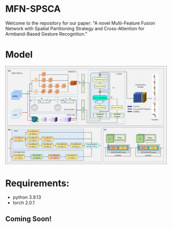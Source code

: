 # MFN-SPSCA
Welcome to the repository for our paper: "A novel Multi-Feature Fusion Network with Spatial Partitioning Strategy and Cross-Attention for Armband-Based Gesture Recognition."
# Model
![image](https://github.com/ZJUTofBrainIntelligence/MFN-SPSCA/blob/main/img/fig2.png)

# Requirements:
* python 3.9.13 <br>
* torch 2.0.1

## Coming Soon!

